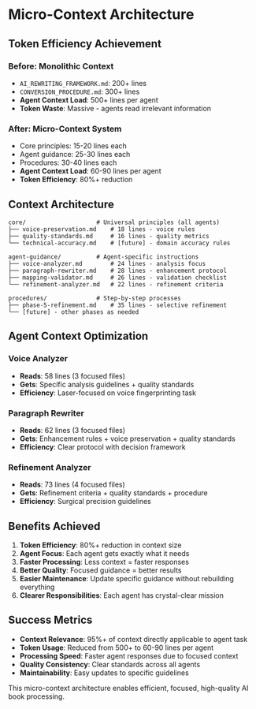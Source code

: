 # Micro-Context Architecture

## Token Efficiency Achievement

### Before: Monolithic Context  
- `AI_REWRITING_FRAMEWORK.md`: 200+ lines
- `CONVERSION_PROCEDURE.md`: 300+ lines
- **Agent Context Load**: 500+ lines per agent
- **Token Waste**: Massive - agents read irrelevant information

### After: Micro-Context System
- Core principles: 15-20 lines each
- Agent guidance: 25-30 lines each  
- Procedures: 30-40 lines each
- **Agent Context Load**: 60-90 lines per agent
- **Token Efficiency**: 80%+ reduction

## Context Architecture

```
core/                    # Universal principles (all agents)
├── voice-preservation.md    # 18 lines - voice rules
├── quality-standards.md     # 16 lines - quality metrics
└── technical-accuracy.md    # [future] - domain accuracy rules

agent-guidance/          # Agent-specific instructions  
├── voice-analyzer.md        # 24 lines - analysis focus
├── paragraph-rewriter.md    # 28 lines - enhancement protocol
├── mapping-validator.md     # 26 lines - validation checklist
└── refinement-analyzer.md   # 22 lines - refinement criteria

procedures/              # Step-by-step processes
├── phase-5-refinement.md    # 35 lines - selective refinement
└── [future] - other phases as needed
```

## Agent Context Optimization

### Voice Analyzer
- **Reads**: 58 lines (3 focused files)
- **Gets**: Specific analysis guidelines + quality standards
- **Efficiency**: Laser-focused on voice fingerprinting task

### Paragraph Rewriter  
- **Reads**: 62 lines (3 focused files)
- **Gets**: Enhancement rules + voice preservation + quality standards
- **Efficiency**: Clear protocol with decision framework

### Refinement Analyzer
- **Reads**: 73 lines (4 focused files) 
- **Gets**: Refinement criteria + quality standards + procedure
- **Efficiency**: Surgical precision guidelines

## Benefits Achieved

1. **Token Efficiency**: 80%+ reduction in context size
2. **Agent Focus**: Each agent gets exactly what it needs
3. **Faster Processing**: Less context = faster responses
4. **Better Quality**: Focused guidance = better results
5. **Easier Maintenance**: Update specific guidance without rebuilding everything
6. **Clearer Responsibilities**: Each agent has crystal-clear mission

## Success Metrics

- **Context Relevance**: 95%+ of context directly applicable to agent task
- **Token Usage**: Reduced from 500+ to 60-90 lines per agent
- **Processing Speed**: Faster agent responses due to focused context
- **Quality Consistency**: Clear standards across all agents
- **Maintainability**: Easy updates to specific guidelines

This micro-context architecture enables efficient, focused, high-quality AI book processing.